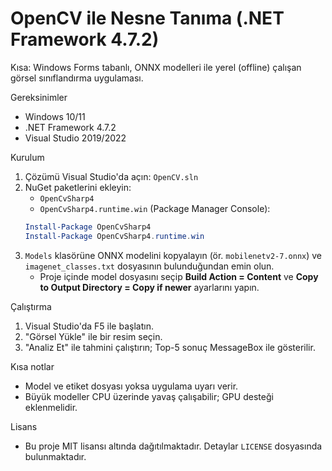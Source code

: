 # OpenCV ile Nesne Tanıma (.NET Framework 4.7.2)

Kısa: Windows Forms tabanlı, ONNX modelleri ile yerel (offline) çalışan görsel sınıflandırma uygulaması.

Gereksinimler
- Windows 10/11
- .NET Framework 4.7.2
- Visual Studio 2019/2022

Kurulum
1. Çözümü Visual Studio'da açın: `OpenCV.sln`
2. NuGet paketlerini ekleyin:
   - `OpenCvSharp4`
   - `OpenCvSharp4.runtime.win`
   (Package Manager Console):
   ```powershell
   Install-Package OpenCvSharp4
   Install-Package OpenCvSharp4.runtime.win
   ```
3. `Models` klasörüne ONNX modelini kopyalayın (ör. `mobilenetv2-7.onnx`) ve `imagenet_classes.txt` dosyasının bulunduğundan emin olun.
   - Proje içinde model dosyasını seçip **Build Action = Content** ve **Copy to Output Directory = Copy if newer** ayarlarını yapın.

Çalıştırma
1. Visual Studio'da F5 ile başlatın.
2. "Görsel Yükle" ile bir resim seçin.
3. "Analiz Et" ile tahmini çalıştırın; Top-5 sonuç MessageBox ile gösterilir.

Kısa notlar
- Model ve etiket dosyası yoksa uygulama uyarı verir.
- Büyük modeller CPU üzerinde yavaş çalışabilir; GPU desteği eklenmelidir.

Lisans
- Bu proje MIT lisansı altında dağıtılmaktadır. Detaylar `LICENSE` dosyasında bulunmaktadır.
